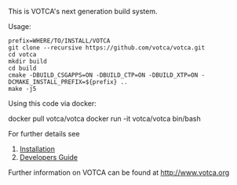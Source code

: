 This is VOTCA's next generation build system.

Usage:

    prefix=WHERE/TO/INSTALL/VOTCA
    git clone --recursive https://github.com/votca/votca.git
    cd votca
    mkdir build
    cd build
    cmake -DBUILD_CSGAPPS=ON -DBUILD_CTP=ON -DBUILD_XTP=ON -DCMAKE_INSTALL_PREFIX=${prefix} ..
    make -j5

Using this code via docker:

docker pull votca/votca
docker run -it votca/votca bin/bash

For further details see
1. [Installation](share/doc/INSTALL.md) 
2. [Developers Guide](share/doc/DEVERLOPERS_GUIDE.md)

Further information on VOTCA can be found at http://www.votca.org
